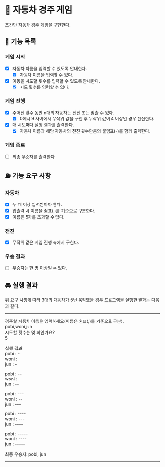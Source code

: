 # 🚗 자동차 경주 게임
초간단 자동차 경주 게임을 구현한다.

## 🛞 기능 목록
### 게임 시작
- [X] 자동차 이름을 입력할 수 있도록 안내한다.
  - [X] 자동차 이름을 입력할 수 있다.
- [X] 이동을 시도할 횟수를 입력할 수 있도록 안내한다.
  - [X] 시도 횟수를 입력할 수 있다.
### 게임 진행
- [X] 주어진 횟수 동안 n대의 자동차는 전진 또는 멈출 수 있다.
  - [X] 0에서 9 사이에서 무작위 값을 구한 후 무작위 값이 4 이상인 경우 전진한다.
- [X] 매 시도마다 실행 결과를 출력한다.
  - [X] 자동차 이름과 해당 자동차의 전진 횟수만큼의 붙임표(-)를 함께 출력한다.
### 게임 종료
- [ ] 최종 우승자를 출력한다.

## ⛽ 기능 요구 사항

### 자동차
- [X] 두 개 이상 입력받아야 한다.
- [X] 입출력 시 이름을 쉼표(,)를 기준으로 구분한다.
- [X] 이름은 5자를 초과할 수 없다.

### 전진
- [X] 무작위 값은 게임 진행 측에서 구한다.

### 우승 결과
- [ ] 우승자는 한 명 이상일 수 있다.


## 🚘 실행 결과
위 요구 사항에 따라 3대의 자동차가 5번 움직였을 경우 프로그램을 실행한 결과는 다음과 같다.

---
경주할 자동차 이름을 입력하세요(이름은 쉼표(,)를 기준으로 구분).</br>
pobi,woni,jun</br>
시도할 횟수는 몇 회인가요?</br>
5</br>

실행 결과</br>
pobi : -</br>
woni :</br>
jun : -</br>

pobi : --</br>
woni : -</br>
jun : --</br>

pobi : ---</br>
woni : --</br>
jun : ---</br>

pobi : ----</br>
woni : ---</br>
jun : ----</br>

pobi : -----</br>
woni : ----</br>
jun : -----</br>

최종 우승자: pobi, jun

---